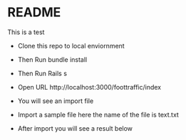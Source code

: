 # README

This is a test

* Clone this repo to local enviornment

* Then Run bundle install

* Then Run Rails s

* Open URL http://localhost:3000/foottraffic/index

* You will see an import file

* Import a sample file here the name of the file is text.txt

* After import you will see a result below
